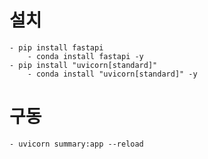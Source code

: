 # 설치
    - pip install fastapi
        - conda install fastapi -y
    - pip install "uvicorn[standard]"
        - conda install "uvicorn[standard]" -y

# 구동
    - uvicorn summary:app --reload